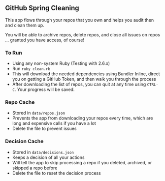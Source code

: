 GitHub Spring Cleaning
---

This app flows through your repos that you own and helps you audit then and clean them up.

You will be able to archive repos, delete repos, and close all issues on repos ... granted you have access, of course!

### To Run

- Using any non-system Ruby (Testing with 2.6.x)
- Run `ruby clean.rb`
- This will download the needed dependencies using Bundler Inline, direct you on getting a GitHub Token, and then walk you through the process
- After downloading the list of repos, you can quit at any time using `CTRL-C`. Your progress will be saved.

### Repo Cache

- Stored in `data/repos.json`
- Prevents the app from downloading your repos every time, which are long and expensive calls if you have a lot
- Delete the file to prevent issues

### Decision Cache

- Stored in `data/decisions.json`
- Keeps a decision of all your actions
- Will tell the app to skip processing a repo if you deleted, archived, or skipped a repo before
- Delete the file to reset the decision process
